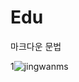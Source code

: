 # Edu

마크다운 문법





1![jingwanms](https://www.google.co.kr/url?sa=i&rct=j&q=&esrc=s&source=images&cd=&cad=rja&uact=8&ved=0ahUKEwj95qiF6-3PAhWCG5QKHYVUA90QjRwIBw&url=http%3A%2F%2Fblog.jinbo.net%2Fdiary%2F382&psig=AFQjCNEsjh1br7XhA4XIuMKg0rjYu7xepg&ust=1477205925050937)


